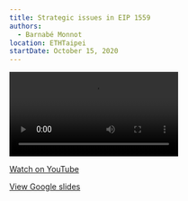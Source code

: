 ```yaml
---
title: Strategic issues in EIP 1559
authors:
  - Barnabé Monnot
location: ETHTaipei
startDate: October 15, 2020
---
```


<video src="https://www.youtube.com/watch?v=3pErNDU5BiE"></video>

[Watch on YouTube](https://www.youtube.com/watch?v=3pErNDU5BiE)

[View Google slides](https://docs.google.com/presentation/d/1AHQAgLqAIsiF_Vd2pcYaMBvg0v8d-01_yzsWJLOLj4I/edit)
